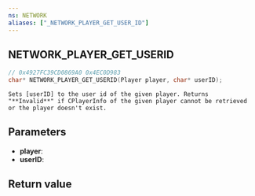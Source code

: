 ```yaml
---
ns: NETWORK
aliases: ["_NETWORK_PLAYER_GET_USER_ID"]
---
```

## NETWORK_PLAYER_GET_USERID

```c
// 0x4927FC39CD0869A0 0x4EC0D983
char* NETWORK_PLAYER_GET_USERID(Player player, char* userID);
```

```
Sets [userID] to the user id of the given player. Returns "**Invalid**" if CPlayerInfo of the given player cannot be retrieved or the player doesn't exist.  
```

## Parameters
* **player**: 
* **userID**: 

## Return value

